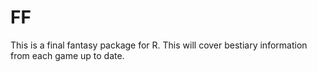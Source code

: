 # FF
This is a final fantasy package for R. This will cover bestiary information from each game up to date.
